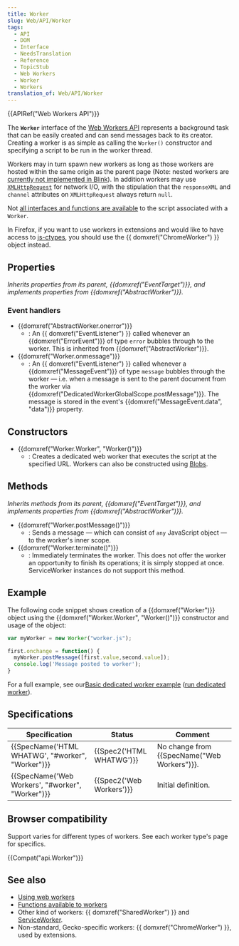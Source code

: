 ```yaml
---
title: Worker
slug: Web/API/Worker
tags:
  - API
  - DOM
  - Interface
  - NeedsTranslation
  - Reference
  - TopicStub
  - Web Workers
  - Worker
  - Workers
translation_of: Web/API/Worker
---
```

{{APIRef("Web Workers API")}}

The **`Worker`** interface of the [Web Workers API](/es/docs/Web/API/Web_Workers_API) represents a background task that can be easily created and can send messages back to its creator. Creating a worker is as simple as calling the `Worker()` constructor and specifying a script to be run in the worker thread.

Workers may in turn spawn new workers as long as those workers are hosted within the same origin as the parent page (Note: nested workers are [currently not implemented in Blink](https://groups.google.com/a/chromium.org/forum/#!topic/blink-dev/5R3B4RN4GHU)). In addition workers may use [`XMLHttpRequest`](/en/DOM/XMLHttpRequest "En/XMLHttpRequest") for network I/O, with the stipulation that the `responseXML` and `channel` attributes on `XMLHttpRequest` always return `null`.

Not [all interfaces and functions are available](/En/DOM/Worker/Functions_available_to_workers "En/DOM/Worker/Functions available to workers") to the script associated with a `Worker`.

In Firefox, if you want to use workers in extensions and would like to have access to [js-ctypes](/en/js-ctypes "en/js-ctypes"), you should use the {{ domxref("ChromeWorker") }} object instead.

## Properties

_Inherits properties from its parent, {{domxref("EventTarget")}}, and implements properties from {{domxref("AbstractWorker")}}._

### Event handlers

- {{domxref("AbstractWorker.onerror")}}
  - : An {{ domxref("EventListener") }} called whenever an {{domxref("ErrorEvent")}} of type `error` bubbles through to the worker. This is inherited from {{domxref("AbstractWorker")}}.
- {{domxref("Worker.onmessage")}}
  - : An {{ domxref("EventListener") }} called whenever a {{domxref("MessageEvent")}} of type `message` bubbles through the worker — i.e. when a message is sent to the parent document from the worker via {{domxref("DedicatedWorkerGlobalScope.postMessage")}}. The message is stored in the event's {{domxref("MessageEvent.data", "data")}} property.

## Constructors

- {{domxref("Worker.Worker", "Worker()")}}
  - : Creates a dedicated web worker that executes the script at the specified URL. Workers can also be constructed using [Blobs](/es/docs/Web/API/Blob).

## Methods

_Inherits methods from its parent, {{domxref("EventTarget")}}, and implements properties from {{domxref("AbstractWorker")}}._

- {{domxref("Worker.postMessage()")}}
  - : Sends a message — which can consist of `any` JavaScript object — to the worker's inner scope.
- {{domxref("Worker.terminate()")}}
  - : Immediately terminates the worker. This does not offer the worker an opportunity to finish its operations; it is simply stopped at once. ServiceWorker instances do not support this method.

## Example

The following code snippet shows creation of a {{domxref("Worker")}} object using the {{domxref("Worker.Worker", "Worker()")}} constructor and usage of the object:

```js
var myWorker = new Worker("worker.js");

first.onchange = function() {
  myWorker.postMessage([first.value,second.value]);
  console.log('Message posted to worker');
}
```

For a full example, see our[Basic dedicated worker example](https://github.com/mdn/simple-web-worker) ([run dedicated worker](http://mdn.github.io/simple-web-worker/)).

## Specifications

| Specification                                                    | Status                           | Comment                                              |
| ---------------------------------------------------------------- | -------------------------------- | ---------------------------------------------------- |
| {{SpecName('HTML WHATWG', "#worker", "Worker")}} | {{Spec2('HTML WHATWG')}} | No change from {{SpecName("Web Workers")}}. |
| {{SpecName('Web Workers', "#worker", "Worker")}} | {{Spec2('Web Workers')}} | Initial definition.                                  |

## Browser compatibility

Support varies for different types of workers. See each worker type's page for specifics.

{{Compat("api.Worker")}}

## See also

- [Using web workers](/En/Using_web_workers "en/Using DOM workers")
- [Functions available to workers](/En/DOM/Worker/Functions_available_to_workers "https://developer.mozilla.org/En/DOM/Worker/Functions_available_to_workers")
- Other kind of workers: {{ domxref("SharedWorker") }} and [ServiceWorker](/es/docs/Web/API/ServiceWorker_API).
- Non-standard, Gecko-specific workers: {{ domxref("ChromeWorker") }}, used by extensions.
